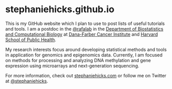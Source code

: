 stephaniehicks.github.io
========================

This is my GitHub website which I plan to use to post lists of useful tutorials and tools. I am a postdoc in the [@rafalab](http://rafalab.dfci.harvard.edu) in the [Department of Biostatistics and Computational Biology](http://bcb.dfci.harvard.edu) at [Dana-Farber Cancer Institute](http://www.dana-farber.org) and [Harvard School of Public Health](http://www.hsph.harvard.edu/biostatistics/).  

My research interests focus around developing statistical methods and tools in application for genomics and epigenomics data. Currently, I am focused on methods for processing and analyzing DNA methylation and gene expression using microarrays and next-generation sequencing.

For more information, check out [stephaniehicks.com](http://stephaniehicks.com) or follow me on Twitter at [@stephaniehicks](http://twitter.com/stephaniehicks).

